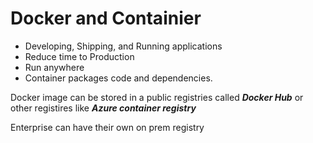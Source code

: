 # Docker and Containier
- Developing, Shipping, and Running applications
- Reduce time to Production
- Run anywhere
- Container packages code and dependencies. 

Docker image can be stored in a public registries called ***Docker Hub*** or other registires like ***Azure container registry***

Enterprise can have their own on prem registry

